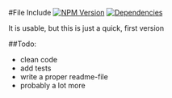 #File Include
[![NPM Version](https://badge.fury.io/js/fluture.svg)](https://www.npmjs.com/package/fluture)
[![Dependencies](https://david-dm.org/leanderd/npm-file-include.svg)](https://david-dm.org/leanderd/npm-file-include)

It is usable, but this is just a quick, first version

##Todo:
- clean code
- add tests
- write a proper readme-file
- probably a lot more
